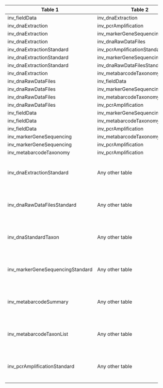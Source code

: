 |Table 1|Table 2|Join by field(s)|
|------------------------|------------------------|-------------------------------|
inv_fieldData|inv_dnaExtraction|geneticSampleID
inv_dnaExtraction|inv_pcrAmplification|dnaSampleID
inv_dnaExtraction|inv_markerGeneSequencing|dnaSampleID
inv_dnaExtraction|inv_dnaRawDataFiles|dnaSampleID
inv_dnaExtractionStandard|inv_pcrAmplificationStandard|dnaSampleID
inv_dnaExtractionStandard|inv_markerGeneSequencingStandard|dnaSampleID
inv_dnaExtractionStandard|inv_dnaRawDataFilesStandard|dnaSampleID
inv_dnaExtraction|inv_metabarcodeTaxonomy|
inv_dnaRawDataFiles|inv_fieldData|
inv_dnaRawDataFiles|inv_markerGeneSequencing|
inv_dnaRawDataFiles|inv_metabarcodeTaxonomy|
inv_dnaRawDataFiles|inv_pcrAmplification|
inv_fieldData|inv_markerGeneSequencing|
inv_fieldData|inv_metabarcodeTaxonomy|
inv_fieldData|inv_pcrAmplification|
inv_markerGeneSequencing|inv_metabarcodeTaxonomy|
inv_markerGeneSequencing|inv_pcrAmplification|
inv_metabarcodeTaxonomy|inv_pcrAmplification|
inv_dnaExtractionStandard|Any other table|Join not recommended. Data resolution does not match other tables.
inv_dnaRawDataFilesStandard|Any other table|Join not recommended. Data resolution does not match other tables.
inv_dnaStandardTaxon|Any other table|Join not recommended. Data resolution does not match other tables.
inv_markerGeneSequencingStandard|Any other table|Join not recommended. Data resolution does not match other tables.
inv_metabarcodeSummary|Any other table|Join not recommended. Data resolution does not match other tables.
inv_metabarcodeTaxonList|Any other table|Join not recommended. Data resolution does not match other tables.
inv_pcrAmplificationStandard|Any other table|Join not recommended. Data resolution does not match other tables.
